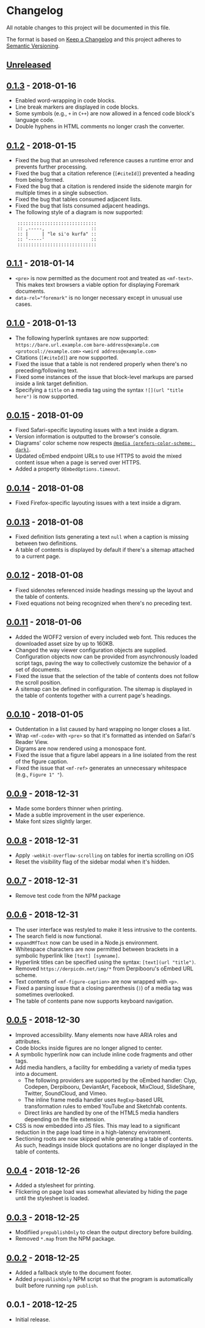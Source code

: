 # Changelog

All notable changes to this project will be documented in this file.

The format is based on [Keep a Changelog](http://keepachangelog.com/en/1.0.0/)
and this project adheres to [Semantic Versioning](http://semver.org/spec/v2.0.0.html).

## [Unreleased]

## [0.1.3] - 2018-01-16

- Enabled word-wrapping in code blocks.
- Line break markers are displayed in code blocks.
- Some symbols (e.g., `+` in `C++`) are now allowed in a fenced code block's language code.
- Double hyphens in HTML comments no longer crash the converter.

## [0.1.2] - 2018-01-15

- Fixed the bug that an unresolved reference causes a runtime error and prevents further processing.
- Fixed the bug that a citation reference (`[#citeId]`) prevented a heading from being formed.
- Fixed the bug that a citation is rendered inside the sidenote margin for multiple times in a single subsection.
- Fixed the bug that tables consumed adjacent lists.
- Fixed the bug that lists consumed adjacent headings.
- The following style of a diagram is now supported:

```
    :::::::::::::::::::::::::::::
    :: ,-----,                ​ ::
    :: |     | "le si'o kurfa"​ ::
    :: '-----'                ​ ::
    :::::::::::::::::::::::::::::
```

## [0.1.1] - 2018-01-14

- `<pre>` is now permitted as the document root and treated as `<mf-text>`. This makes text browsers a viable option for displaying Foremark documents.
- `data-rel="foremark"` is no longer necessary except in unusual use cases.

## [0.1.0] - 2018-01-13

- The following hyperlink syntaxes are now supported: `https://bare.url.example.com` `bare-address@example.com` `<protocol://example.com>` `<weird address@example.com>`
- Citations (`[#citeId]`) are now supported.
- Fixed the issue that a table is not rendered properly when there's no preceding/following text.
- Fixed some instances of the issue that block-level markups are parsed inside a link target definition.
- Specifying a `title` on a media tag using the syntax `![](url "title here")` is now supported.

## [0.0.15] - 2018-01-09

- Fixed Safari-specific layouting issues with a text inside a digram.
- Version information is outputted to the browser's console.
- Diagrams' color scheme now respects [`@media (prefers-color-scheme: dark)`](https://developer.mozilla.org/en-US/docs/Web/CSS/@media/prefers-color-scheme).
- Updated oEmbed endpoint URLs to use HTTPS to avoid the mixed content issue when a page is served over HTTPS.
- Added a property `OEmbedOptions.timeout`.

## [0.0.14] - 2018-01-08

- Fixed Firefox-specific layouting issues with a text inside a digram.

## [0.0.13] - 2018-01-08

- Fixed definition lists generating a text `null` when a caption is missing between two definitions.
- A table of contents is displayed by default if there's a sitemap attached to a current page.

## [0.0.12] - 2018-01-08

- Fixed sidenotes referenced inside headings messing up the layout and the table of contents.
- Fixed equations not being recognized when there's no preceding text.

## [0.0.11] - 2018-01-06

- Added the WOFF2 version of every included web font. This reduces the downloaded asset size by up to 160KB.
- Changed the way viewer configuration objects are supplied. Configuration objects now can be provided from asynchronously loaded script tags, paving the way to collectively customize the behavior of a set of documents.
- Fixed the issue that the selection of the table of contents does not follow the scroll position.
- A sitemap can be defined in configuration. The sitemap is displayed in the table of contents together with a current page's headings.

## [0.0.10] - 2018-01-05

- Outdentation in a list caused by hard wrapping no longer closes a list.
- Wrap `<mf-code>` with `<pre>` so that it's formatted as intended on Safari's Reader View.
- Digrams are now rendered using a monospace font.
- Fixed the issue that a figure label appears in a line isolated from the rest of the figure caption.
- Fixed the issue that `<mf-ref>` generates an unnecessary whitespace (e.g., `Figure 1" "`).

## [0.0.9] - 2018-12-31

- Made some borders thinner when printing.
- Made a subtle improvement in the user experience.
- Make font sizes slightly larger.

## [0.0.8] - 2018-12-31

- Apply `-webkit-overflow-scrolling` on tables for inertia scrolling on iOS
- Reset the visibility flag of the sidebar modal when it's hidden.

## [0.0.7] - 2018-12-31

- Remove test code from the NPM package

## [0.0.6] - 2018-12-31

- The user interface was restyled to make it less intrusive to the contents.
- The search field is now functional.
- `expandMfText` now can be used in a Node.js environment.
- Whitespace characters are now permitted between brackets in a symbolic hyperlink like `[text] [symname]`.
- Hyperlink titles can be specified using the syntax: `[text](url "title")`.
- Removed `https://derpicdn.net/img/*` from Derpibooru's oEmbed URL scheme.
- Text contents of `<mf-figure-caption>` are now wrapped with `<p>`.
- Fixed a parsing issue that a closing parenthesis (`)`) of a media tag was sometimes overlooked.
- The table of contents pane now supports keyboard navigation.

## [0.0.5] - 2018-12-30

- Improved accessibility. Many elements now have ARIA roles and attributes.
- Code blocks inside figures are no longer aligned to center.
- A symbolic hyperlink now can include inline code fragments and other tags.
- Add media handlers, a facility for embedding a variety of media types into a document.
    - The following providers are supported by the oEmbed handler: Clyp, Codepen, Derpibooru, DeviantArt, Facebook, MixCloud, SlideShare, Twitter, SoundCloud, and Vimeo.
    - The inline frame media handler uses `RegExp`-based URL transformation rules to embed YouTube and Sketchfab contents.
    - Direct links are handled by one of the HTML5 media handlers depending on the file extension.
- CSS is now embedded into JS files. This may lead to a significant reduction in the page load time in a high-latency environment.
- Sectioning roots are now skipped while generating a table of contents. As such, headings inside block quotations are no longer displayed in the table of contents.

## [0.0.4] - 2018-12-26

- Added a stylesheet for printing.
- Flickering on page load was somewhat alleviated by hiding the page until the stylesheet is loaded.

## [0.0.3] - 2018-12-25

- Modifiied `prepublishOnly` to clean the output directory before building.
- Removed `*.map` from the NPM package.

## [0.0.2] - 2018-12-25

- Added a fallback style to the document footer.
- Added `prepublishOnly` NPM script so that the program is automatically built before running `npm publish`.

## 0.0.1 - 2018-12-25

- Initial release.

[Unreleased]: https://github.com/Foremark/Foremark/compare/0.1.3...HEAD
[0.1.3]: https://github.com/Foremark/Foremark/compare/0.1.2...0.1.3
[0.1.2]: https://github.com/Foremark/Foremark/compare/0.1.1...0.1.2
[0.1.1]: https://github.com/Foremark/Foremark/compare/0.1.0...0.1.1
[0.1.0]: https://github.com/Foremark/Foremark/compare/0.0.15...0.1.0
[0.0.15]: https://github.com/Foremark/Foremark/compare/0.0.14...0.0.15
[0.0.14]: https://github.com/Foremark/Foremark/compare/0.0.13...0.0.14
[0.0.13]: https://github.com/Foremark/Foremark/compare/0.0.12...0.0.13
[0.0.12]: https://github.com/Foremark/Foremark/compare/0.0.11...0.0.12
[0.0.11]: https://github.com/Foremark/Foremark/compare/0.0.10...0.0.11
[0.0.10]: https://github.com/Foremark/Foremark/compare/0.0.9...0.0.10
[0.0.9]: https://github.com/Foremark/Foremark/compare/0.0.8...0.0.9
[0.0.8]: https://github.com/Foremark/Foremark/compare/0.0.7...0.0.8
[0.0.7]: https://github.com/Foremark/Foremark/compare/0.0.6...0.0.7
[0.0.6]: https://github.com/Foremark/Foremark/compare/0.0.5...0.0.6
[0.0.5]: https://github.com/Foremark/Foremark/compare/0.0.4...0.0.5
[0.0.4]: https://github.com/Foremark/Foremark/compare/0.0.3...0.0.4
[0.0.3]: https://github.com/Foremark/Foremark/compare/0.0.2...0.0.3
[0.0.2]: https://github.com/Foremark/Foremark/compare/0.0.1...0.0.2
